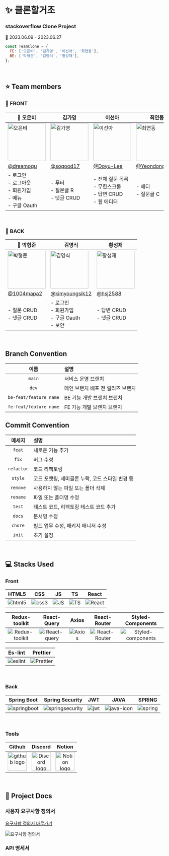 # ✨ 클론할거조

### stackoverflow Clone Project

📆 2023.06.09 - 2023.06.27

```js
const TeamClone = {
  FE: ['오은비', '김가영', '이선아', '최연동'],
  BE: ['박형준', '김영식', '황성재'],
};
```

</br>

## ⭐️ Team members

### 💫 FRONT
| 👑 오은비 | 김가영 | 이선아 | 최연동 |
|----------|----------|-------------|-------------|
| <img  src="https://cdn.discordapp.com/attachments/1122740630053994597/1122740774015078410/IMG_123526114326.png" alt="오은비" width="120" height="120"/>| <img  src="https://cdn.discordapp.com/attachments/1122740630053994597/1122740773671149689/IMG_12352612151.png" alt="김가영" width="120" height="120"/> | <img  src="https://cdn.discordapp.com/attachments/1122740630053994597/1122740773021028413/IMG_123526121745.png" alt="이선아" width="120" height="120"/> | <img  src="https://cdn.discordapp.com/attachments/1122740630053994597/1122740773373358130/IMG_12352612616.png" alt="최연동" width="120" height="120"/> |
| [@dreamogu](https://github.com/dreamogu) | [@sogood17](https://github.com/sogood17) | [@Doyu-Lee](https://github.com/Doyu-Lee) | [@YeondongChoe](https://github.com/YeondongChoe) |
| - 로그인<br>- 로그아웃<br>- 회원가입<br>- 메뉴<br>- 구글 Oauth | - 푸터<br>- 질문글 R<br>- 댓글 CRUD | - 전체 질문 목록<br>  - 무한스크롤<br>- 답변 CRUD<br>  - 웹 에디터 | - 헤더<br>- 질문글 C |


<br>


### 💫 BACK
 | 👑 박형준 | 김영식 | 황성재 |
|---------|---------|---------|
| <img src="https://cdn.discordapp.com/attachments/1122740630053994597/1122783775554805760/IMG_123526152653.png" alt="박형준" width="120" height="120"/> | <img src="https://cdn.discordapp.com/attachments/1122740630053994597/1122783775206686740/IMG_123526152954.png" alt="김영식" width="120" height="120"/> | <img src="https://cdn.discordapp.com/attachments/1122740630053994597/1122783774938243152/IMG_12352616135.png" alt="황성재" width="120" height="120"/> |
| [@1004mapa2](https://github.com/1004mapa2) | [@kimyoungsik12](https://github.com/kimyoungsik12) | [@hsj2588](https://github.com/hsj2588) |
| - 질문 CRUD<br>- 댓글 CRUD | - 로그인<br>- 회원가입<br>- 구글 Oauth<br>- 보안 | - 답변 CRUD<br>- 댓글 CRUD |

<br>

## Branch Convention
|  이름   | 설명                                            |
| :--------: | :---------------------------------------------- |
|   `main`   | 서비스 운영 브랜치                                |
|   `dev`   | 메인 브랜치 배포 전 릴리즈 브랜치                                |
|   `be-feat/feature name`   | BE 기능 개발 브랜치 브랜치                                |
|   `fe-feat/feature name`   | FE 기능 개발 브랜치 브랜치                                |

## Commit Convention

|  메세지   | 설명                                            |
| :--------: | :---------------------------------------------- |
|   `feat`   | 새로운 기능 추가                                |
|   `fix`    | 버그 수정                                       |
| `refactor` | 코드 리팩토링                                   |
|  `style`   | 코드 포맷팅, 세미콜론 누락, 코드 스타일 변경 등 |
|  `remove`  | 사용하지 않는 파일 또는 폴더 삭제               |
|  `rename`  | 파일 또는 폴더명 수정                           |
|   `test`   | 테스트 코드, 리펙토링 테스트 코드 추가          |
|   `docs`   | 문서명 수정                                     |
|  `chore`   | 빌드 업무 수정, 패키지 매니저 수정              |
|  `init`   | 초기 설정              |

</br>

## 💻 Stacks Used

### Front
| HTML5 | CSS | JS | TS | React |
|:---:|:---:|:---:|:---:|:---:|
| ![html5](https://github.com/codestates-seb/seb44_pre_012/assets/121333344/0e91e855-687f-4b21-ba18-9f361c41a867) | ![css3](https://github.com/codestates-seb/seb44_pre_012/assets/121333344/e8a0bd88-dfcb-4376-b217-d468c642a281) | ![JS](https://github.com/codestates-seb/seb44_pre_012/assets/121333344/8ec8f841-63ca-4fba-8a41-e1522d234f87) | ![TS](https://github.com/codestates-seb/seb44_pre_012/assets/121333344/c4fa80f9-885d-40bd-8b51-7bd18e65fd89) | ![React](https://github.com/codestates-seb/seb44_pre_012/assets/121333344/e196cb31-0d6f-4334-b9e7-7e771af593bb) | 


| Redux-toolkit | React-Query | Axios | React-Router |  Styled-Components |
|:---:|:---:|:---:|:---:|:---:|
| ![Redux-toolkit](https://github.com/codestates-seb/seb44_pre_012/assets/121333344/3296f875-9c79-4a04-b43d-59d763a5d174) | ![React-query](https://github.com/codestates-seb/seb44_pre_012/assets/121333344/8162c306-6106-4a7a-accf-d0283f6d74a9) | ![Axios](https://github.com/codestates-seb/seb44_pre_012/assets/121333344/d17c0220-efa3-4c3c-ae99-3d9414ac8f61) | ![React-Router](https://github.com/codestates-seb/seb44_pre_012/assets/121333344/e5333dff-4d9a-4f92-8ec2-b5a5fefdb2d5) | ![Styled-components](https://github.com/codestates-seb/seb44_pre_012/assets/121333344/4b9c9a9b-4e5f-43f2-aff9-6d7a34370e3f) |



| Es-lint | Prettier |
|:---:|:---:|
| ![eslint](https://github.com/codestates-seb/seb44_pre_012/assets/121333344/cd3a8839-25b9-4dea-95af-82dee95b8834) | ![Prettier](https://github.com/codestates-seb/seb44_pre_012/assets/121333344/d54c6d05-9a86-487d-9cad-5c77c5c01544) |

<br>

### Back 
| Spring Boot | Spring Security | JWT | JAVA | SPRING |
|:---:|:---:|:---:|:---:|:---:|
| ![springboot](https://github.com/codestates-seb/seb44_pre_012/assets/121333344/0d5cd7b6-d1a5-49da-8ee5-6bebcb097d5a) | ![springsecurity](https://github.com/codestates-seb/seb44_pre_012/assets/121333344/f1fd0aa3-d209-4a16-b878-dffec4197b94) | ![jwt](https://github.com/codestates-seb/seb44_pre_012/assets/121333344/c276a2fa-bc07-4f3f-95f4-7c63879e0cce) | ![java-icon](https://github.com/codestates-seb/seb44_pre_012/assets/121333344/40a1e155-4a9f-4cf1-883c-eeb2e1cfd866) | ![spring](https://github.com/codestates-seb/seb44_pre_012/assets/121333344/ab8bee95-cacd-4aa7-84f1-5d54604312c6) |


<br>

### Tools

|                                                   Github                                                    |                                                                                       Discord                                                                                        |                                                                                   Notion                                                                                    |
| :---------------------------------------------------------------------------------------------------------: | :----------------------------------------------------------------------------------------------------------------------------------------------------------------------------------: | :-------------------------------------------------------------------------------------------------------------------------------------------------------------------------: |
| <img alt="github logo" src="https://techstack-generator.vercel.app/github-icon.svg" width="60" > | <img alt="Discord logo" src="https://assets-global.website-files.com/6257adef93867e50d84d30e2/62595384e89d1d54d704ece7_3437c10597c1526c3dbd98c737c2bcae.svg" width="60"> | <img alt="Notion logo" src="https://www.notion.so/cdn-cgi/image/format=auto,width=640,quality=100/front-static/shared/icons/notion-app-icon-3d.png" width="60"> |

</br>

## 🔖 Project Docs

### 사용자 요구사항 정의서
[요구사항 정의서 바로가기](https://ogu59.notion.site/55d2d88761934e029ee1138f0a6449c7?pvs=4)

![요구사항 정의서](https://cdn.discordapp.com/attachments/1122740630053994597/1122752368933601361/image.png)




### API 명세서

